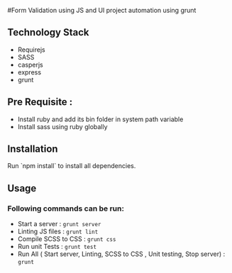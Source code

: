 #Form Validation using JS and UI project automation using grunt
<h2>Technology Stack</h2>
<ul>
<li>Requirejs</li>
<li>SASS</li>
<li>casperjs</li>
<li>express</li>
<li>grunt</li>
</ul>
<h2>Pre Requisite :</h2>
<ul>
<li>Install ruby and add its bin folder in system path variable</li>
<li>Install sass using ruby globally </li>
</ul>
<h2>Installation</h2>
Run `npm install` to install all dependencies.

<h2>Usage</h2>

<h3>Following commands can be run:</h3>

<ul>
<li>Start a server : <code>grunt server</code></li>
<li>Linting JS files : <code>grunt lint</code></li>
<li>Compile SCSS to CSS : <code>grunt css</code></li>
<li>Run unit Tests : <code>grunt test</code></li>
<li>Run All ( Start server, Linting, SCSS to CSS , Unit testing, Stop server) : <code>grunt</code></li>
</ul>
